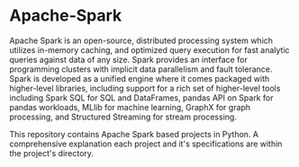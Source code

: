 # Apache-Spark

Apache Spark is an open-source, distributed processing system which utilizes in-memory caching, and optimized query execution for fast analytic queries against data of any size. Spark provides an interface for programming clusters with implicit data parallelism and fault tolerance. Spark is developed as a unified engine where it comes packaged with higher-level libraries, including support for a rich set of higher-level tools including Spark SQL for SQL and DataFrames, pandas API on Spark for pandas workloads, MLlib for machine learning, GraphX for graph processing, and Structured Streaming for stream processing.

This repository contains Apache Spark based projects in Python. A comprehensive explanation each project and it's specifications are within the project's directory.
